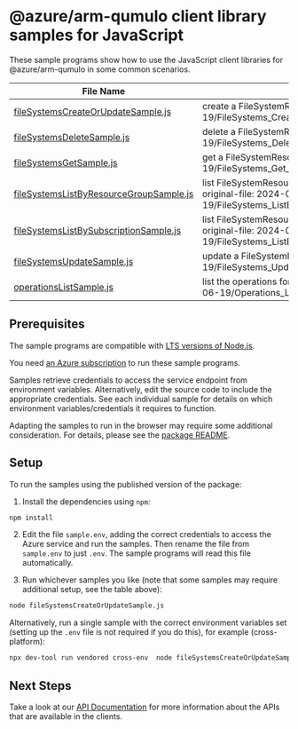 # @azure/arm-qumulo client library samples for JavaScript

These sample programs show how to use the JavaScript client libraries for @azure/arm-qumulo in some common scenarios.

| **File Name**                                                                   | **Description**                                                                                                                        |
| ------------------------------------------------------------------------------- | -------------------------------------------------------------------------------------------------------------------------------------- |
| [fileSystemsCreateOrUpdateSample.js][filesystemscreateorupdatesample]           | create a FileSystemResource x-ms-original-file: 2024-06-19/FileSystems_CreateOrUpdate_MaximumSet_Gen.json                              |
| [fileSystemsDeleteSample.js][filesystemsdeletesample]                           | delete a FileSystemResource x-ms-original-file: 2024-06-19/FileSystems_Delete_MaximumSet_Gen.json                                      |
| [fileSystemsGetSample.js][filesystemsgetsample]                                 | get a FileSystemResource x-ms-original-file: 2024-06-19/FileSystems_Get_MaximumSet_Gen.json                                            |
| [fileSystemsListByResourceGroupSample.js][filesystemslistbyresourcegroupsample] | list FileSystemResource resources by resource group x-ms-original-file: 2024-06-19/FileSystems_ListByResourceGroup_MaximumSet_Gen.json |
| [fileSystemsListBySubscriptionSample.js][filesystemslistbysubscriptionsample]   | list FileSystemResource resources by subscription ID x-ms-original-file: 2024-06-19/FileSystems_ListBySubscription_MaximumSet_Gen.json |
| [fileSystemsUpdateSample.js][filesystemsupdatesample]                           | update a FileSystemResource x-ms-original-file: 2024-06-19/FileSystems_Update_MaximumSet_Gen.json                                      |
| [operationsListSample.js][operationslistsample]                                 | list the operations for the provider x-ms-original-file: 2024-06-19/Operations_List_MaximumSet_Gen.json                                |

## Prerequisites

The sample programs are compatible with [LTS versions of Node.js](https://github.com/nodejs/release#release-schedule).

You need [an Azure subscription][freesub] to run these sample programs.

Samples retrieve credentials to access the service endpoint from environment variables. Alternatively, edit the source code to include the appropriate credentials. See each individual sample for details on which environment variables/credentials it requires to function.

Adapting the samples to run in the browser may require some additional consideration. For details, please see the [package README][package].

## Setup

To run the samples using the published version of the package:

1. Install the dependencies using `npm`:

```bash
npm install
```

2. Edit the file `sample.env`, adding the correct credentials to access the Azure service and run the samples. Then rename the file from `sample.env` to just `.env`. The sample programs will read this file automatically.

3. Run whichever samples you like (note that some samples may require additional setup, see the table above):

```bash
node fileSystemsCreateOrUpdateSample.js
```

Alternatively, run a single sample with the correct environment variables set (setting up the `.env` file is not required if you do this), for example (cross-platform):

```bash
npx dev-tool run vendored cross-env  node fileSystemsCreateOrUpdateSample.js
```

## Next Steps

Take a look at our [API Documentation][apiref] for more information about the APIs that are available in the clients.

[filesystemscreateorupdatesample]: https://github.com/Azure/azure-sdk-for-js/blob/main/sdk/liftrqumulo/arm-qumulo/samples/v2/javascript/fileSystemsCreateOrUpdateSample.js
[filesystemsdeletesample]: https://github.com/Azure/azure-sdk-for-js/blob/main/sdk/liftrqumulo/arm-qumulo/samples/v2/javascript/fileSystemsDeleteSample.js
[filesystemsgetsample]: https://github.com/Azure/azure-sdk-for-js/blob/main/sdk/liftrqumulo/arm-qumulo/samples/v2/javascript/fileSystemsGetSample.js
[filesystemslistbyresourcegroupsample]: https://github.com/Azure/azure-sdk-for-js/blob/main/sdk/liftrqumulo/arm-qumulo/samples/v2/javascript/fileSystemsListByResourceGroupSample.js
[filesystemslistbysubscriptionsample]: https://github.com/Azure/azure-sdk-for-js/blob/main/sdk/liftrqumulo/arm-qumulo/samples/v2/javascript/fileSystemsListBySubscriptionSample.js
[filesystemsupdatesample]: https://github.com/Azure/azure-sdk-for-js/blob/main/sdk/liftrqumulo/arm-qumulo/samples/v2/javascript/fileSystemsUpdateSample.js
[operationslistsample]: https://github.com/Azure/azure-sdk-for-js/blob/main/sdk/liftrqumulo/arm-qumulo/samples/v2/javascript/operationsListSample.js
[apiref]: https://learn.microsoft.com/javascript/api/@azure/arm-qumulo?view=azure-node-preview
[freesub]: https://azure.microsoft.com/free/
[package]: https://github.com/Azure/azure-sdk-for-js/tree/main/sdk/liftrqumulo/arm-qumulo/README.md
